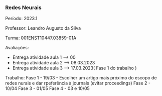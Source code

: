 ### Redes Neurais

Período: 2023.1

Professor: Leandro Augusto da Silva

Turma: 001ENST10447.03859-01A

Avaliações:
  - Entrega atividade aula 1 --> 00
  - Entrega atividade aula 2 --> 08.03.2023
  - Entrega atividade aula 3 --> 17.03.2023( Fase 1 do trabalho )

Trabalho:
  Fase 1 - 19/03 - Escolher um artigo mais próximo do escopo de redes nurais e dar rpeferência à journals (evitar proceedings)
  Fase 2 - 10/04
  Fase 3 - 01/05
  Fase 4 - 03 e 10/05
